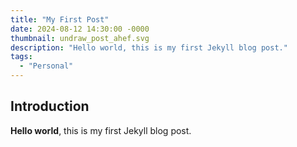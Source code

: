 ```yaml
---
title: "My First Post"
date: 2024-08-12 14:30:00 -0000
thumbnail: undraw_post_ahef.svg
description: "Hello world, this is my first Jekyll blog post."
tags: 
  - "Personal"
---
```


## Introduction

**Hello world**, this is my first Jekyll blog post.
